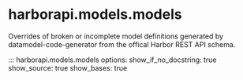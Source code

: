 # harborapi.models.models

Overrides of broken or incomplete model definitions generated by datamodel-code-generator from the offical Harbor REST API schema.

::: harborapi.models.models
    options:
        show_if_no_docstring: true
        show_source: true
        show_bases: true
